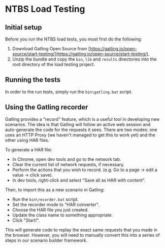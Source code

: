 # NTBS Load Testing

## Initial setup

Before you run the NTBS load tests, you must first do the following:

1. Download Gatling Open Source from [https://gatling.io/open-source/start-testing/](https://gatling.io/open-source/start-testing/).
1. Unzip the bundle and copy the `bin`, `lib` and `results` directories into the root directory of the load testing project.

## Running the tests

In order to the run tests, simply run the `bin\gatling.bat` script.

## Using the Gatling recorder

Gatling provides a "record" feature, which is a useful tool in developing new scenarios.
The idea is that Gatling will follow an active web session and auto-generate the code for the requests it sees.
There are two modes: one uses an HTTP Proxy (we haven't managed to get this to work yet) and the other using HAR files.

To generate a HAR file:
* In Chrome, open dev tools and go to the network tab.
* Clear the current list of network requests, if necessary.
* Perform the actions that you wish to record. (e.g. Go to a page -> edit a value -> click save).
* In dev tools, right-click and select "Save all as HAR with content".

Then, to import this as a new scenario in Gatling:
* Run the `bin\recorder.bat` script.
* Set the recorder mode to "HAR converter".
* Choose the HAR file you just created.
* Update the class name to something appropriate.
* Click "Start!".

This will generate code to replay the exact same requests that you made in the browser.
However, you will need to manually convert this into a series of steps in our scenario builder framework.
